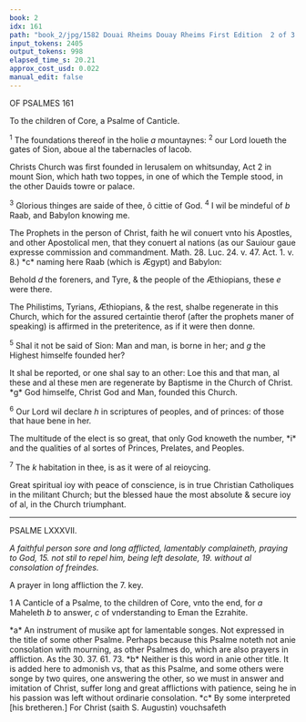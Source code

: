 ```yaml
---
book: 2
idx: 161
path: "book_2/jpg/1582 Douai Rheims Douay Rheims First Edition  2 of 3 1610 Old Testament.pdf-161.jpg"
input_tokens: 2405
output_tokens: 998
elapsed_time_s: 20.21
approx_cost_usd: 0.022
manual_edit: false
---
```

OF PSALMES 161

<aside>To the children of Core, a Psalme of Canticle.</aside>

<sup>1</sup> The foundations thereof in the holie *a* mountaynes:
<sup>2</sup> our Lord loueth the gates of Sion, aboue al the tabernacles of Iacob.

<aside>Christs Church was first founded in Ierusalem on whitsunday, Act 2 in mount Sion, which hath two toppes, in one of which the Temple stood, in the other Dauids towre or palace.</aside>

<sup>3</sup> Glorious thinges are saide of thee, ô cittie of God.
<sup>4</sup> I wil be mindeful of *b* Raab, and Babylon knowing me.

<aside>The Prophets in the person of Christ, faith he wil conuert vnto his Apostles, and other Apostolical men, that they conuert al nations (as our Sauiour gaue expresse commission and commandment. Math. 28. Luc. 24. v. 47. Act. 1. v. 8.) *c* naming here Raab (which is Ægypt) and Babylon:</aside>

Behold *d* the foreners, and Tyre, & the people of the Æthiopians, these *e* were there.

<aside>The Philistims, Tyrians, Æthiopians, & the rest, shalbe regenerate in this Church, which for the assured certaintie therof (after the prophets maner of speaking) is affirmed in the preteritence, as if it were then donne.</aside>

<sup>5</sup> Shal it not be said of Sion: Man and man, is borne in her; and *g* the Highest himselfe founded her?

<aside>It shal be reported, or one shal say to an other: Loe this and that man, al these and al these men are regenerate by Baptisme in the Church of Christ. *g* God himselfe, Christ God and Man, founded this Church.</aside>

<sup>6</sup> Our Lord wil declare *h* in scriptures of peoples, and of princes: of those that haue bene in her.

<aside>The multitude of the elect is so great, that only God knoweth the number, *i* and the qualities of al sortes of Princes, Prelates, and Peoples.</aside>

<sup>7</sup> The *k* habitation in thee, is as it were of al reioycing.

<aside>Great spiritual ioy with peace of conscience, is in true Christian Catholiques in the militant Church; but the blessed haue the most absolute & secure ioy of al, in the Church triumphant.</aside>

---

PSALME LXXXVII.

*A faithful person sore and long afflicted, lamentably complaineth, praying to God, 15. not stil to repel him, being left desolate, 19. without al consolation of freindes.*

<aside>A prayer in long affliction the 7. key.</aside>

1 A Canticle of a Psalme, to the children of Core, vnto the end, for *a* Maheleth *b* to answer, *c* of vnderstanding to Eman the Ezrahite.

<aside>*a* An instrument of musike apt for lamentable songes. Not expressed in the title of some other Psalme. Perhaps because this Psalme noteth not anie consolation with mourning, as other Psalmes do, which are also prayers in affliction. As the 30. 37. 61. 73. *b* Neither is this word in anie other title. It is added here to admonish vs, that as this Psalme, and some others were songe by two quires, one answering the other, so we must in answer and imitation of Christ, suffer long and great afflictions with patience, seing he in his passion was left without ordinarie consolation. *c* By some interpreted [his bretheren.] For Christ (saith S. Augustin) vouchsafeth</aside>